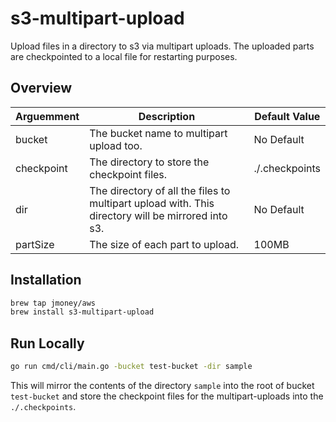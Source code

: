 # s3-multipart-upload

Upload files in a directory to s3 via multipart uploads.  The uploaded parts are checkpointed to a local file for restarting purposes.

## Overview

| Arguemment | Description | Default Value |
| --- | --- | --- |
| bucket | The bucket name to multipart upload too. | No Default |
| checkpoint | The directory to store the checkpoint files. | ./.checkpoints |
| dir | The directory of all the files to multipart upload with. This directory will be mirrored into s3. | No Default |
| partSize | The size of each part to upload. | 100MB |

## Installation

```bash
brew tap jmoney/aws
brew install s3-multipart-upload
```

## Run Locally

```bash
go run cmd/cli/main.go -bucket test-bucket -dir sample
```

This will mirror the contents of the directory `sample` into the root of bucket `test-bucket` and store the checkpoint files for the multipart-uploads into the `./.checkpoints`.
